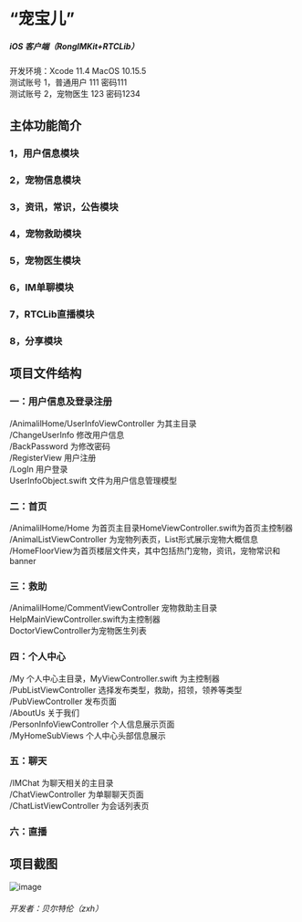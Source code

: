 # “宠宝儿” 
##### iOS 客户端（RongIMKit+RTCLib）
开发环境：Xcode 11.4 MacOS 10.15.5<br>
测试账号 1，普通用户 111 密码111<br>
测试账号 2，宠物医生 123 密码1234<br>

## 主体功能简介
### 1，用户信息模块
### 2，宠物信息模块
### 3，资讯，常识，公告模块
### 4，宠物救助模块
### 5，宠物医生模块
### 6，IM单聊模块
### 7，RTCLib直播模块
### 8，分享模块
## 项目文件结构
### 一：用户信息及登录注册
/AnimalilHome/UserInfoViewController 为其主目录<br>
/ChangeUserInfo 修改用户信息<br>
/BackPassword 为修改密码<br>
/RegisterView 用户注册<br>
/LogIn 用户登录<br>
UserInfoObject.swift 文件为用户信息管理模型 <br>
### 二：首页
/AnimalilHome/Home 为首页主目录HomeViewController.swift为首页主控制器
/AnimalListViewController 为宠物列表页，List形式展示宠物大概信息<br>
/HomeFloorView为首页楼层文件夹，其中包括热门宠物，资讯，宠物常识和banner<br>
### 三：救助
/AnimalilHome/CommentViewController 宠物救助主目录 HelpMainViewController.swift为主控制器<br>
DoctorViewController为宠物医生列表<br>
### 四：个人中心
/My 个人中心主目录，MyViewController.swift 为主控制器<br>
/PubListViewController 选择发布类型，救助，招领，领养等类型<br>
/PubViewController 发布页面<br>
/AboutUs 关于我们<br>
/PersonInfoViewController 个人信息展示页面<br>
/MyHomeSubViews 个人中心头部信息展示 <br>
### 五：聊天
/IMChat 为聊天相关的主目录<br>
/ChatViewController 为单聊聊天页面<br>
/ChatListViewController 为会话列表页<br>
### 六：直播

## 项目截图

![image](https://github.com/zhangxianhongx/RongCloud_Hackathon_2020/blob/master/Projects/MAXFLOAT/1.jpg)








###### 开发者：贝尔特伦（zxh）
